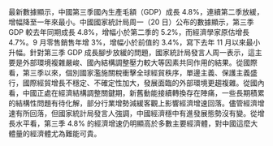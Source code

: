 最新數據顯示，中國第三季國內生產毛額（GDP）成長 4.8%，連續第二季放緩，增幅降至一年來最小。中國國家統計局周一（20 日）公布的數據顯示，第三季 GDP 較去年同期成長 4.8%，增幅小於第二季的 5.2%，而經濟學家原估增長 4.7%。9 月零售銷售年增 3%，增幅小於前值的 3.4%，寫下去年 11 月以來最小升幅。針對第三季 GDP 成長腳步放緩的問題，國家統計局發言人周一表示，這主要是外部環境複雜嚴峻、國內結構調整壓力較大等因素共同作用的結果。從國際看，第三季以來，個別國家濫施關稅衝擊全球經貿秩序，單邊主義、保護主義盛行，國際經貿增長不穩定、不確定性加大，發展面臨的外部環境更趨複雜。從國內看，中國正處在經濟結構調整關鍵期，新舊動能接續轉換存在陣痛，一些長期積累的結構性問題有待化解，部分行業增勢減緩客觀上影響經濟增速回落。儘管經濟增速有所回落，但國家統計局發言人強調，中國經濟穩中有進發展態勢沒有變。從增長水平看，第三季 4.8% 的經濟增速仍明顯高於多數主要經濟體，對中國這麼大體量的經濟體尤為難能可貴。